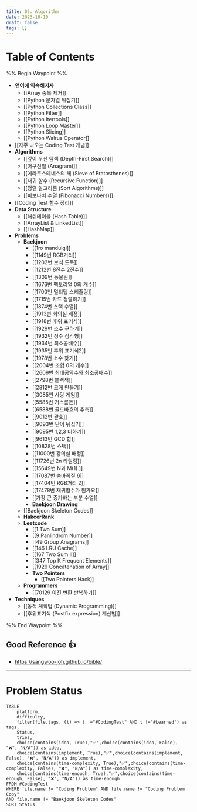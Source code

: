 ```yaml
---
title: 05. Algorithm
date: 2023-10-10
draft: false
tags: []
---
```

# Table of Contents
%% Begin Waypoint %%
- **언어에 익숙해지자**
	- [[Array 중복 제거]]
	- [[Python 문자열 뒤집기]]
	- [[Python Collections Class]]
	- [[Python Filter]]
	- [[Python Itertools]]
	- [[Python Loop Master]]
	- [[Python Slicing]]
	- [[Python Walrus Operator]]
- [[자주 나오는 Coding Test 개념]]
- **Algorithms**
	- [[깊이 우선 탐색 (Depth-First Search)]]
	- [[어구전철 (Anagram)]]
	- [[에라토스테네스의 체 (Sieve of Eratosthenes)]]
	- [[재귀 함수 (Recursive Function)]]
	- [[정렬 알고리즘 (Sort Algorithms)]]
	- [[피보나치 수열 (Fibonacci Numbers)]]
- [[Coding Test 함수 정리]]
- **Data Structure**
	- [[해쉬테이블 (Hash Table)]]
	- [[ArrayList & LinkedList]]
	- [[HashMap]]
- **Problems**
	- **Baekjoon**
		- [[1ro mandulgi]]
		- [[1149번 RGB거리]]
		- [[1202번 보석 도둑]]
		- [[1212번 8진수 2진수]]
		- [[1309번 동물원]]
		- [[1676번 팩토리얼 0의 개수]]
		- [[1700번 멀티탭 스케줄링]]
		- [[1715번 카드 정렬하기]]
		- [[1874번 스택 수열]]
		- [[1913번 회의실 배정]]
		- [[1918번 후위 표기식]]
		- [[1929번 소수 구하기]]
		- [[1932번 정수 삼각형]]
		- [[1934번 최소공배수]]
		- [[1935번 후위 표기식2]]
		- [[1978번 소수 찾기]]
		- [[2004번 조합 0의 개수]]
		- [[2609번 최대공약수와 최소공배수]]
		- [[2798번 블랙잭]]
		- [[2812번 크게 만들기]]
		- [[3085번 사탕 게임]]
		- [[5585번 거스름돈]]
		- [[6588번 골드바흐의 추측]]
		- [[9012번 괄호]]
		- [[9093번 단어 뒤집기]]
		- [[9095번 1,2,3 더하기]]
		- [[9613번 GCD 합]]
		- [[10828번 스택]]
		- [[11000번 강의실 배정]]
		- [[11726번 2n 타일링]]
		- [[15649번 N과 M(1) ]]
		- [[17087번 숨바꼭질 6]]
		- [[17404번 RGB거리 2]]
		- [[17478번 재귀함수가 뭔가요]]
		- [[가장 큰 증가하는 부분 수열]]
		- **Baekjoon Drawing**
	- [[Baekjoon Skeleton Codes]]
	- **HakcerRank**
	- **Leetcode**
		- [[1 Two Sum]]
		- [[9 Panlindrom Number]]
		- [[49 Group Anagrams]]
		- [[146 LRU Cache]]
		- [[167 Two Sum II]]
		- [[347 Top K Frequent Elements]]
		- [[1929 Concatenation of Array]]
		- **Two Pointers**
			- [[Two Pointers Hack]]
	- **Programmers**
		- [[70129 이진 변환 반복하기]]
- **Techniques**
	- [[동적 계획법 (Dynamic Programming)]]
	- [[후위표기식 (Postfix expression) 계산법]]

%% End Waypoint %%


## Good Reference 👍
- https://sangwoo-joh.github.io/bible/


---

# Problem Status

```dataview
TABLE 
	platform, 
	difficulty, 
	filter(file.tags, (t) => t !="#CodingTest" AND t !="#Learned") as tags, 
	Status, 
	tries, 
	choice(contains(idea, True),"✅",choice(contains(idea, False), "❌", "N/A")) as idea,
	choice(contains(implement, True),"✅",choice(contains(implement, False), "❌", "N/A")) as implement, 
	choice(contains(time-complexity, True),"✅",choice(contains(time-complexity, False), "❌", "N/A")) as time-complexity, 
	choice(contains(time-enough, True),"✅",choice(contains(time-enough, False), "❌", "N/A")) as time-enough
FROM #CodingTest 
WHERE file.name != "Coding Problem" AND file.name != "Coding Problem Copy"
AND file.name != "Baekjoon Skeleton Codes"
SORT Status
```
